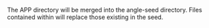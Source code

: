 The APP directory will be merged into the angle-seed directory. Files contained
within will replace those existing in the seed.
